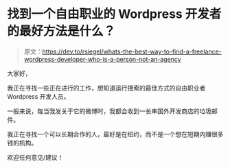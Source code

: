 # 找到一个自由职业的 Wordpress 开发者的最好方法是什么？

> 原文：<https://dev.to/rsiegel/whats-the-best-way-to-find-a-freelance-wordpress-developer-who-is-a-person-not-an-agency>

大家好，

我正在寻找一些正在进行的工作，想知道运行搜索的最佳方式的自由职业者 Wordpress 开发人员。

一般来说，每当我发关于它的微博时，我都会收到一长串国外开发商店的垃圾邮件。

我正在寻找一个可以长期合作的人，最好是在纽约，而不是一个想在短期内赚很多钱的机构。

欢迎任何意见/建议！